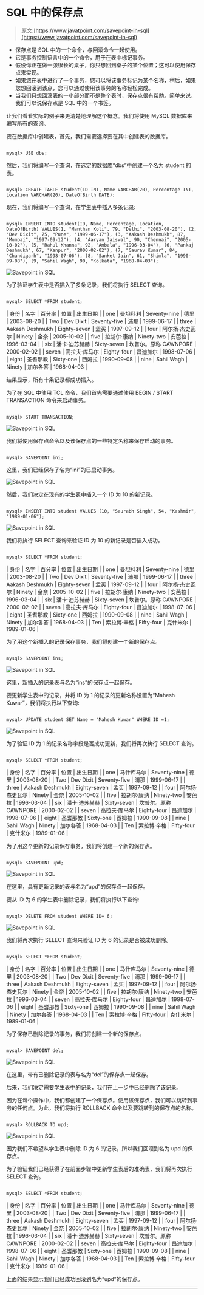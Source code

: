# SQL 中的保存点

> 原文:[https://www.javatpoint.com/savepoint-in-sql](https://www.javatpoint.com/savepoint-in-sql)

*   保存点是 SQL 中的一个命令，与回滚命令一起使用。
*   它是事务控制语言中的一个命令，用于在表中标记事务。
*   假设你正在做一张很长的桌子，你只想回到桌子的某个位置；这可以使用保存点来实现。
*   如果您在表中进行了一个事务，您可以将该事务标记为某个名称，稍后，如果您想回滚到该点，您可以通过使用该事务的名称轻松完成。
*   当我们只想回滚表的一小部分而不是整个表时，保存点很有帮助。简单来说，我们可以说保存点是 SQL 中的一个书签。

让我们看看实际的例子来更清楚地理解这个概念。我们将使用 MySQL 数据库来编写所有的查询。

要在数据库中创建表，首先，我们需要选择要在其中创建表的数据库。

```

mysql> USE dbs;

```

然后，我们将编写一个查询，在选定的数据库“dbs”中创建一个名为 student 的表。

```

mysql> CREATE TABLE student(ID INT, Name VARCHAR(20), Percentage INT, Location VARCHAR(20), DateOfBirth DATE);

```

现在，我们将编写一个查询，在学生表中插入多条记录:

```

mysql> INSERT INTO student(ID, Name, Percentage, Location, DateOfBirth) VALUES(1, "Manthan Koli", 79, "Delhi", "2003-08-20"), (2, "Dev Dixit", 75, "Pune", "1999-06-17"), (3, "Aakash Deshmukh", 87, "Mumbai", "1997-09-12"), (4, "Aaryan Jaiswal", 90, "Chennai", "2005-10-02"), (5, "Rahul Khanna", 92, "Ambala", "1996-03-04"), (6, "Pankaj Deshmukh", 67, "Kanpur", "2000-02-02"), (7, "Gaurav Kumar", 84, "Chandigarh", "1998-07-06"), (8, "Sanket Jain", 61, "Shimla", "1990-09-08"), (9, "Sahil Wagh", 90, "Kolkata", "1968-04-03"); 

```

![Savepoint in SQL](../Images/74ae49f0312984323f085ff918f870e8.png)

为了验证学生表中是否插入了多条记录，我们将执行 SELECT 查询。

```

mysql> SELECT *FROM student;

```

| 身份 | 名字 | 百分率 | 位置 | 出生日期 |
| one | 曼坦科利 | Seventy-nine | 德里 | 2003-08-20 |
| Two | Dev Dixit | Seventy-five | 浦那 | 1999-06-17 |
| three | Aakash Deshmukh | Eighty-seven | 孟买 | 1997-09-12 |
| four | 阿尔扬·杰史瓦尔 | Ninety | 金奈 | 2005-10-02 |
| five | 拉胡尔·康纳 | Ninety-two | 安芭拉 | 1996-03-04 |
| six | 潘卡·迪苏赫赫 | Sixty-seven | 坎普尔。原称 CAWNPORE | 2000-02-02 |
| seven | 高拉夫·库马尔 | Eighty-four | 昌迪加尔 | 1998-07-06 |
| eight | 圣耆那教 | Sixty-one | 西姆拉 | 1990-09-08 |
| nine | Sahil Wagh | Ninety | 加尔各答 | 1968-04-03 |

结果显示，所有十条记录都成功插入。

为了在 SQL 中使用 TCL 命令，我们首先需要通过使用 BEGIN / START TRANSACTION 命令来启动事务。

```

mysql> START TRANSACTION;

```

![Savepoint in SQL](../Images/8b2e748f44915bd5f48f98df3c7ea900.png)

我们将使用保存点命令以及该保存点的一些特定名称来保存启动的事务。

```

mysql> SAVEPOINT ini;

```

这里，我们已经保存了名为“ini”的已启动事务。

![Savepoint in SQL](../Images/70f2ec31cd59471891ee92190d764251.png)

然后，我们决定在现有的学生表中插入一个 ID 为 10 的新记录。

```

mysql> INSERT INTO student VALUES (10, "Saurabh Singh", 54, "Kashmir", "1989-01-06");

```

![Savepoint in SQL](../Images/4330affc2acc9d91396d8421d9eb4cc3.png)

我们将执行 SELECT 查询来验证 ID 为 10 的新记录是否插入成功。

```

mysql> SELECT *FROM student;

```

| 身份 | 名字 | 百分率 | 位置 | 出生日期 |
| one | 曼坦科利 | Seventy-nine | 德里 | 2003-08-20 |
| Two | Dev Dixit | Seventy-five | 浦那 | 1999-06-17 |
| three | Aakash Deshmukh | Eighty-seven | 孟买 | 1997-09-12 |
| four | 阿尔扬·杰史瓦尔 | Ninety | 金奈 | 2005-10-02 |
| five | 拉胡尔·康纳 | Ninety-two | 安芭拉 | 1996-03-04 |
| six | 潘卡·迪苏赫赫 | Sixty-seven | 坎普尔。原称 CAWNPORE | 2000-02-02 |
| seven | 高拉夫·库马尔 | Eighty-four | 昌迪加尔 | 1998-07-06 |
| eight | 圣耆那教 | Sixty-one | 西姆拉 | 1990-09-08 |
| nine | Sahil Wagh | Ninety | 加尔各答 | 1968-04-03 |
| Ten | 索拉博·辛格 | Fifty-four | 克什米尔 | 1989-01-06 |

为了用这个新插入的记录保存事务，我们将创建一个新的保存点。

```

mysql> SAVEPOINT ins;

```

![Savepoint in SQL](../Images/b3691d4a2f6ca09eea4b8be62809540e.png)

这里，新插入的记录表与名为“ins”的保存点一起保存。

要更新学生表中的记录，并将 ID 为 1 的记录的更新名称设置为“Mahesh Kuwar”，我们将执行以下查询:

```

mysql> UPDATE student SET Name = "Mahesh Kuwar" WHERE ID =1;

```

![Savepoint in SQL](../Images/c598d67c240bd6bb6a878dfbd49222eb.png)

为了验证 ID 为 1 的记录名称字段是否成功更新，我们将再次执行 SELECT 查询。

```

mysql> SELECT *FROM student;

```

| 身份 | 名字 | 百分率 | 位置 | 出生日期 |
| one | 马什库马尔 | Seventy-nine | 德里 | 2003-08-20 |
| Two | Dev Dixit | Seventy-five | 浦那 | 1999-06-17 |
| three | Aakash Deshmukh | Eighty-seven | 孟买 | 1997-09-12 |
| four | 阿尔扬·杰史瓦尔 | Ninety | 金奈 | 2005-10-02 |
| five | 拉胡尔·康纳 | Ninety-two | 安芭拉 | 1996-03-04 |
| six | 潘卡·迪苏赫赫 | Sixty-seven | 坎普尔。原称 CAWNPORE | 2000-02-02 |
| seven | 高拉夫·库马尔 | Eighty-four | 昌迪加尔 | 1998-07-06 |
| eight | 圣耆那教 | Sixty-one | 西姆拉 | 1990-09-08 |
| nine | Sahil Wagh | Ninety | 加尔各答 | 1968-04-03 |
| Ten | 索拉博·辛格 | Fifty-four | 克什米尔 | 1989-01-06 |

为了用这个更新的记录保存事务，我们将创建一个新的保存点。

```

mysql> SAVEPOINT upd;

```

![Savepoint in SQL](../Images/c768948b5a82c272f6890590ad84cd76.png)

在这里，具有更新记录的表与名为“upd”的保存点一起保存。

要从 ID 为 6 的学生表中删除记录，我们将执行以下查询:

```

mysql> DELETE FROM student WHERE ID= 6;

```

![Savepoint in SQL](../Images/78dfba80b819145d4657a7a8ba679db1.png)

我们将再次执行 SELECT 查询来验证 ID 为 6 的记录是否被成功删除。

```

mysql> SELECT *FROM student;

```

| 身份 | 名字 | 百分率 | 位置 | 出生日期 |
| one | 马什库马尔 | Seventy-nine | 德里 | 2003-08-20 |
| Two | Dev Dixit | Seventy-five | 浦那 | 1999-06-17 |
| three | Aakash Deshmukh | Eighty-seven | 孟买 | 1997-09-12 |
| four | 阿尔扬·杰史瓦尔 | Ninety | 金奈 | 2005-10-02 |
| five | 拉胡尔·康纳 | Ninety-two | 安芭拉 | 1996-03-04 |
| seven | 高拉夫·库马尔 | Eighty-four | 昌迪加尔 | 1998-07-06 |
| eight | 圣耆那教 | Sixty-one | 西姆拉 | 1990-09-08 |
| nine | Sahil Wagh | Ninety | 加尔各答 | 1968-04-03 |
| Ten | 索拉博·辛格 | Fifty-four | 克什米尔 | 1989-01-06 |

为了保存已删除记录的事务，我们将创建一个新的保存点。

```

mysql> SAVEPOINT del;

```

![Savepoint in SQL](../Images/67c9bca195480fbcd407659d93ad6d84.png)

在这里，带有已删除记录的表与名为“del”的保存点一起保存。

后来，我们决定需要学生表中的记录，我们在上一步中已经删除了该记录。

因为在每个操作中，我们都创建了一个保存点。使用该保存点，我们可以跳转到事务的任何点。为此，我们将执行 ROLLBACK 命令以及要跳转到的保存点的名称。

```

mysql> ROLLBACK TO upd;

```

![Savepoint in SQL](../Images/355d68d70fac02862454c3ebf5c60697.png)

因为我们不希望从学生表中删除 ID 为 6 的记录，所以我们回滚到名为 upd 的保存点。

为了验证我们已经获得了在前面步骤中更新学生表后的准确表，我们将再次执行 SELECT 查询。

```

mysql> SELECT *FROM student;

```

| 身份 | 名字 | 百分率 | 位置 | 出生日期 |
| one | 马什库马尔 | Seventy-nine | 德里 | 2003-08-20 |
| Two | Dev Dixit | Seventy-five | 浦那 | 1999-06-17 |
| three | Aakash Deshmukh | Eighty-seven | 孟买 | 1997-09-12 |
| four | 阿尔扬·杰史瓦尔 | Ninety | 金奈 | 2005-10-02 |
| five | 拉胡尔·康纳 | Ninety-two | 安芭拉 | 1996-03-04 |
| six | 潘卡·迪苏赫赫 | Sixty-seven | 坎普尔。原称 CAWNPORE | 2000-02-02 |
| seven | 高拉夫·库马尔 | Eighty-four | 昌迪加尔 | 1998-07-06 |
| eight | 圣耆那教 | Sixty-one | 西姆拉 | 1990-09-08 |
| nine | Sahil Wagh | Ninety | 加尔各答 | 1968-04-03 |
| Ten | 索拉博·辛格 | Fifty-four | 克什米尔 | 1989-01-06 |

上面的结果显示我们已经成功回滚到名为“upd”的保存点。

* * *
